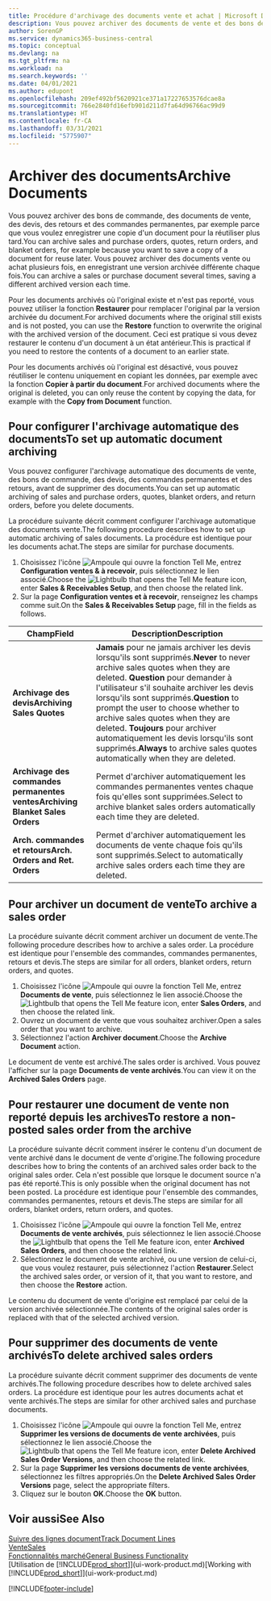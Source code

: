 ```yaml
---
title: Procédure d'archivage des documents vente et achat | Microsoft Docs
description: Vous pouvez archiver des documents de vente et des bons de commande, des devis, des retours et des commandes permanentes, et vous pouvez utiliser le document archivé pour recréer le document d'origine.
author: SorenGP
ms.service: dynamics365-business-central
ms.topic: conceptual
ms.devlang: na
ms.tgt_pltfrm: na
ms.workload: na
ms.search.keywords: ''
ms.date: 04/01/2021
ms.author: edupont
ms.openlocfilehash: 209ef492bf5620921ce371a17227653576dcae8a
ms.sourcegitcommit: 766e2840fd16efb901d211d7fa64d96766ac99d9
ms.translationtype: HT
ms.contentlocale: fr-CA
ms.lasthandoff: 03/31/2021
ms.locfileid: "5775907"
---
```

# <a name="archive-documents"></a><span data-ttu-id="bedb6-103">Archiver des documents</span><span class="sxs-lookup"><span data-stu-id="bedb6-103">Archive Documents</span></span>
<span data-ttu-id="bedb6-104">Vous pouvez archiver des bons de commande, des documents de vente, des devis, des retours et des commandes permanentes, par exemple parce que vous voulez enregistrer une copie d'un document pour la réutiliser plus tard.</span><span class="sxs-lookup"><span data-stu-id="bedb6-104">You can archive sales and purchase orders, quotes, return orders, and blanket orders, for example because you want to save a copy of a document for reuse later.</span></span> <span data-ttu-id="bedb6-105">Vous pouvez archiver des documents vente ou achat plusieurs fois, en enregistrant une version archivée différente chaque fois.</span><span class="sxs-lookup"><span data-stu-id="bedb6-105">You can archive a sales or purchase document several times, saving a different archived version each time.</span></span>

<span data-ttu-id="bedb6-106">Pour les documents archivés où l'original existe et n'est pas reporté, vous pouvez utiliser la fonction **Restaurer** pour remplacer l'original par la version archivée du document.</span><span class="sxs-lookup"><span data-stu-id="bedb6-106">For archived documents where the original still exists and is not posted, you can use the **Restore** function to overwrite the original with the archived version of the document.</span></span> <span data-ttu-id="bedb6-107">Ceci est pratique si vous devez restaurer le contenu d'un document à un état antérieur.</span><span class="sxs-lookup"><span data-stu-id="bedb6-107">This is practical if you need to restore the contents of a document to an earlier state.</span></span>

<span data-ttu-id="bedb6-108">Pour les documents archivés où l'original est désactivé, vous pouvez réutiliser le contenu uniquement en copiant les données, par exemple avec la fonction **Copier à partir du document**.</span><span class="sxs-lookup"><span data-stu-id="bedb6-108">For archived documents where the original is deleted, you can only reuse the content by copying the data, for example with the **Copy from Document** function.</span></span>   

## <a name="to-set-up-automatic-document-archiving"></a><span data-ttu-id="bedb6-109">Pour configurer l'archivage automatique des documents</span><span class="sxs-lookup"><span data-stu-id="bedb6-109">To set up automatic document archiving</span></span>  
<span data-ttu-id="bedb6-110">Vous pouvez configurer l'archivage automatique des documents de vente, des bons de commande, des devis, des commandes permanentes et des retours, avant de supprimer des documents.</span><span class="sxs-lookup"><span data-stu-id="bedb6-110">You can set up automatic archiving of sales and purchase orders, quotes, blanket orders, and return orders, before you delete documents.</span></span>

<span data-ttu-id="bedb6-111">La procédure suivante décrit comment configurer l'archivage automatique des documents vente.</span><span class="sxs-lookup"><span data-stu-id="bedb6-111">The following procedure describes how to set up automatic archiving of sales documents.</span></span> <span data-ttu-id="bedb6-112">La procédure est identique pour les documents achat.</span><span class="sxs-lookup"><span data-stu-id="bedb6-112">The steps are similar for purchase documents.</span></span>
1.  <span data-ttu-id="bedb6-113">Choisissez l'icône ![Ampoule qui ouvre la fonction Tell Me](media/ui-search/search_small.png "Dites-moi ce que vous voulez faire"), entrez **Configuration ventes & à recevoir**, puis sélectionnez le lien associé.</span><span class="sxs-lookup"><span data-stu-id="bedb6-113">Choose the ![Lightbulb that opens the Tell Me feature](media/ui-search/search_small.png "Tell me what you want to do") icon, enter **Sales & Receivables Setup**, and then choose the related link.</span></span>
2. <span data-ttu-id="bedb6-114">Sur la page **Configuration ventes et à recevoir**, renseignez les champs comme suit.</span><span class="sxs-lookup"><span data-stu-id="bedb6-114">On the **Sales & Receivables Setup** page, fill in the fields as follows.</span></span>

|<span data-ttu-id="bedb6-115">Champ</span><span class="sxs-lookup"><span data-stu-id="bedb6-115">Field</span></span>|<span data-ttu-id="bedb6-116">Description</span><span class="sxs-lookup"><span data-stu-id="bedb6-116">Description</span></span>|
|-----|-----------|
|<span data-ttu-id="bedb6-117">**Archivage des devis**</span><span class="sxs-lookup"><span data-stu-id="bedb6-117">**Archiving Sales Quotes**</span></span>|<span data-ttu-id="bedb6-118">**Jamais** pour ne jamais archiver les devis lorsqu'ils sont supprimés.</span><span class="sxs-lookup"><span data-stu-id="bedb6-118">**Never** to never archive sales quotes when they are deleted.</span></span> <span data-ttu-id="bedb6-119">**Question** pour demander à l'utilisateur s'il souhaite archiver les devis lorsqu'ils sont supprimés.</span><span class="sxs-lookup"><span data-stu-id="bedb6-119">**Question** to prompt the user to choose whether to archive sales quotes when they are deleted.</span></span> <span data-ttu-id="bedb6-120">**Toujours** pour archiver automatiquement les devis lorsqu'ils sont supprimés.</span><span class="sxs-lookup"><span data-stu-id="bedb6-120">**Always** to archive sales quotes automatically when they are deleted.</span></span>|
|<span data-ttu-id="bedb6-121">**Archivage des commandes permanentes ventes**</span><span class="sxs-lookup"><span data-stu-id="bedb6-121">**Archiving Blanket Sales Orders**</span></span>|<span data-ttu-id="bedb6-122">Permet d'archiver automatiquement les commandes permanentes ventes chaque fois qu'elles sont supprimées.</span><span class="sxs-lookup"><span data-stu-id="bedb6-122">Select to archive blanket sales orders automatically each time they are deleted.</span></span>|
|<span data-ttu-id="bedb6-123">**Arch. commandes et retours**</span><span class="sxs-lookup"><span data-stu-id="bedb6-123">**Arch. Orders and Ret. Orders**</span></span>|<span data-ttu-id="bedb6-124">Permet d'archiver automatiquement les documents de vente chaque fois qu'ils sont supprimés.</span><span class="sxs-lookup"><span data-stu-id="bedb6-124">Select to automatically archive sales orders each time they are deleted.</span></span>|

## <a name="to-archive-a-sales-order"></a><span data-ttu-id="bedb6-125">Pour archiver un document de vente</span><span class="sxs-lookup"><span data-stu-id="bedb6-125">To archive a sales order</span></span>
<span data-ttu-id="bedb6-126">La procédure suivante décrit comment archiver un document de vente.</span><span class="sxs-lookup"><span data-stu-id="bedb6-126">The following procedure describes how to archive a sales order.</span></span> <span data-ttu-id="bedb6-127">La procédure est identique pour l'ensemble des commandes, commandes permanentes, retours et devis.</span><span class="sxs-lookup"><span data-stu-id="bedb6-127">The steps are similar for all orders, blanket orders, return orders, and quotes.</span></span>

1.  <span data-ttu-id="bedb6-128">Choisissez l'icône ![Ampoule qui ouvre la fonction Tell Me](media/ui-search/search_small.png "Dites-moi ce que vous voulez faire"), entrez **Documents de vente**, puis sélectionnez le lien associé.</span><span class="sxs-lookup"><span data-stu-id="bedb6-128">Choose the ![Lightbulb that opens the Tell Me feature](media/ui-search/search_small.png "Tell me what you want to do") icon, enter **Sales Orders**, and then choose the related link.</span></span>  
2.  <span data-ttu-id="bedb6-129">Ouvrez un document de vente que vous souhaitez archiver.</span><span class="sxs-lookup"><span data-stu-id="bedb6-129">Open a sales order that you want to archive.</span></span>  
3.  <span data-ttu-id="bedb6-130">Sélectionnez l'action **Archiver document**.</span><span class="sxs-lookup"><span data-stu-id="bedb6-130">Choose the **Archive Document** action.</span></span>

<span data-ttu-id="bedb6-131">Le document de vente est archivé.</span><span class="sxs-lookup"><span data-stu-id="bedb6-131">The sales order is archived.</span></span> <span data-ttu-id="bedb6-132">Vous pouvez l'afficher sur la page **Documents de vente archivés**.</span><span class="sxs-lookup"><span data-stu-id="bedb6-132">You can view it on the **Archived Sales Orders** page.</span></span>

## <a name="to-restore-a-non-posted-sales-order-from-the-archive"></a><span data-ttu-id="bedb6-133">Pour restaurer une document de vente non reporté depuis les archives</span><span class="sxs-lookup"><span data-stu-id="bedb6-133">To restore a non-posted sales order from the archive</span></span>
<span data-ttu-id="bedb6-134">La procédure suivante décrit comment insérer le contenu d'un document de vente archivé dans le document de vente d'origine.</span><span class="sxs-lookup"><span data-stu-id="bedb6-134">The following procedure describes how to bring the contents of an archived sales order back to the original sales order.</span></span> <span data-ttu-id="bedb6-135">Cela n'est possible que lorsque le document source n'a pas été reporté.</span><span class="sxs-lookup"><span data-stu-id="bedb6-135">This is only possible when the original document has not been posted.</span></span> <span data-ttu-id="bedb6-136">La procédure est identique pour l'ensemble des commandes, commandes permanentes, retours et devis.</span><span class="sxs-lookup"><span data-stu-id="bedb6-136">The steps are similar for all orders, blanket orders, return orders, and quotes.</span></span>

1. <span data-ttu-id="bedb6-137">Choisissez l'icône ![Ampoule qui ouvre la fonction Tell Me](media/ui-search/search_small.png "Dites-moi ce que vous voulez faire"), entrez **Documents de vente archivés**, puis sélectionnez le lien associé.</span><span class="sxs-lookup"><span data-stu-id="bedb6-137">Choose the ![Lightbulb that opens the Tell Me feature](media/ui-search/search_small.png "Tell me what you want to do") icon, enter **Archived Sales Orders**, and then choose the related link.</span></span>
2. <span data-ttu-id="bedb6-138">Sélectionnez le document de vente archivé, ou une version de celui-ci, que vous voulez restaurer, puis sélectionnez l'action **Restaurer**.</span><span class="sxs-lookup"><span data-stu-id="bedb6-138">Select the archived sales order, or version of it, that you want to restore, and then choose the **Restore** action.</span></span>  

<span data-ttu-id="bedb6-139">Le contenu du document de vente d'origine est remplacé par celui de la version archivée sélectionnée.</span><span class="sxs-lookup"><span data-stu-id="bedb6-139">The contents of the original sales order is replaced with that of the selected archived version.</span></span>

## <a name="to-delete-archived-sales-orders"></a><span data-ttu-id="bedb6-140">Pour supprimer des documents de vente archivés</span><span class="sxs-lookup"><span data-stu-id="bedb6-140">To delete archived sales orders</span></span>
<span data-ttu-id="bedb6-141">La procédure suivante décrit comment supprimer des documents de vente archivés.</span><span class="sxs-lookup"><span data-stu-id="bedb6-141">The following procedure describes how to delete archived sales orders.</span></span> <span data-ttu-id="bedb6-142">La procédure est identique pour les autres documents achat et vente archivés.</span><span class="sxs-lookup"><span data-stu-id="bedb6-142">The steps are similar for other archived sales and purchase documents.</span></span>

1.  <span data-ttu-id="bedb6-143">Choisissez l'icône ![Ampoule qui ouvre la fonction Tell Me](media/ui-search/search_small.png "Dites-moi ce que vous voulez faire"), entrez **Supprimer les versions de documents de vente archivées**, puis sélectionnez le lien associé.</span><span class="sxs-lookup"><span data-stu-id="bedb6-143">Choose the ![Lightbulb that opens the Tell Me feature](media/ui-search/search_small.png "Tell me what you want to do") icon, enter **Delete Archived Sales Order Versions**, and then choose the related link.</span></span>  
2.  <span data-ttu-id="bedb6-144">Sur la page **Supprimer les versions documents de vente archivées**, sélectionnez les filtres appropriés.</span><span class="sxs-lookup"><span data-stu-id="bedb6-144">On the **Delete Archived Sales Order Versions** page, select the appropriate filters.</span></span>  
3.  <span data-ttu-id="bedb6-145">Cliquez sur le bouton **OK**.</span><span class="sxs-lookup"><span data-stu-id="bedb6-145">Choose the **OK** button.</span></span>

## <a name="see-also"></a><span data-ttu-id="bedb6-146">Voir aussi</span><span class="sxs-lookup"><span data-stu-id="bedb6-146">See Also</span></span>
[<span data-ttu-id="bedb6-147">Suivre des lignes document</span><span class="sxs-lookup"><span data-stu-id="bedb6-147">Track Document Lines</span></span>](across-how-to-track-document-lines.md)  
[<span data-ttu-id="bedb6-148">Vente</span><span class="sxs-lookup"><span data-stu-id="bedb6-148">Sales</span></span>](sales-manage-sales.md)  
[<span data-ttu-id="bedb6-149">Fonctionnalités marché</span><span class="sxs-lookup"><span data-stu-id="bedb6-149">General Business Functionality</span></span>](ui-across-business-areas.md)  
<span data-ttu-id="bedb6-150">[Utilisation de [!INCLUDE[prod_short](includes/prod_short.md)]](ui-work-product.md)</span><span class="sxs-lookup"><span data-stu-id="bedb6-150">[Working with [!INCLUDE[prod_short](includes/prod_short.md)]](ui-work-product.md)</span></span>


[!INCLUDE[footer-include](includes/footer-banner.md)]